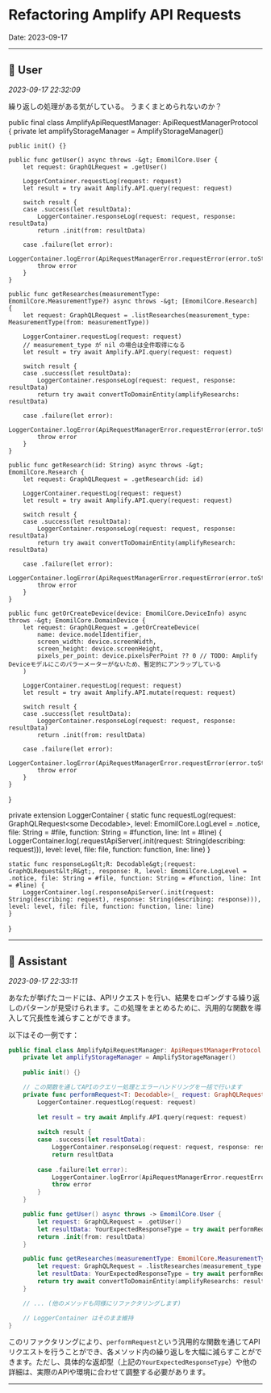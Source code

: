 # Refactoring Amplify API Requests

Date: 2023-09-17

---

## 👤 User
*2023-09-17 22:32:09*

繰り返しの処理がある気がしている。
うまくまとめられないのか？

public final class AmplifyApiRequestManager: ApiRequestManagerProtocol {
    private let amplifyStorageManager = AmplifyStorageManager()
    
    public init() {}
    
    public func getUser() async throws -&gt; EmomilCore.User {
        let request: GraphQLRequest = .getUser()
        
        LoggerContainer.requestLog(request: request)
        let result = try await Amplify.API.query(request: request)
        
        switch result {
        case .success(let resultData):
            LoggerContainer.responseLog(request: request, response: resultData)
            return .init(from: resultData)
            
        case .failure(let error):
            LoggerContainer.logError(ApiRequestManagerError.requestError(error.toString).toAppError)
            throw error
        }
    }

    public func getResearches(measurementType: EmomilCore.MeasurementType?) async throws -&gt; [EmomilCore.Research] {
        let request: GraphQLRequest = .listResearches(measurement_type: MeasurementType(from: measurementType))

        LoggerContainer.requestLog(request: request)
        // measurement_type が nil の場合は全件取得になる
        let result = try await Amplify.API.query(request: request)

        switch result {
        case .success(let resultData):
            LoggerContainer.responseLog(request: request, response: resultData)
            return try await convertToDomainEntity(amplifyResearchs: resultData)

        case .failure(let error):
            LoggerContainer.logError(ApiRequestManagerError.requestError(error.toString).toAppError)
            throw error
        }
    }

    public func getResearch(id: String) async throws -&gt; EmomilCore.Research {
        let request: GraphQLRequest = .getResearch(id: id)

        LoggerContainer.requestLog(request: request)
        let result = try await Amplify.API.query(request: request)

        switch result {
        case .success(let resultData):
            LoggerContainer.responseLog(request: request, response: resultData)
            return try await convertToDomainEntity(amplifyResearch: resultData)

        case .failure(let error):
            LoggerContainer.logError(ApiRequestManagerError.requestError(error.toString).toAppError)
            throw error
        }
    }

    public func getOrCreateDevice(device: EmomilCore.DeviceInfo) async throws -&gt; EmomilCore.DomainDevice {
        let request: GraphQLRequest = .getOrCreateDevice(
            name: device.modelIdentifier,
            screen_width: device.screenWidth,
            screen_height: device.screenHeight,
            pixels_per_point: device.pixelsPerPoint ?? 0 // TODO: Amplify Deviceモデルにこのパラーメーターがないため、暫定的にアンラップしている
        )

        LoggerContainer.requestLog(request: request)
        let result = try await Amplify.API.mutate(request: request)

        switch result {
        case .success(let resultData):
            LoggerContainer.responseLog(request: request, response: resultData)
            return .init(from: resultData)

        case .failure(let error):
            LoggerContainer.logError(ApiRequestManagerError.requestError(error.toString).toAppError)
            throw error
        }
    }
}

private extension LoggerContainer {
    static func requestLog(request: GraphQLRequest&lt;some Decodable&gt;, level: EmomilCore.LogLevel = .notice, file: String = #file, function: String = #function, line: Int = #line) {
        LoggerContainer.log(.requestApiServer(.init(request: String(describing: request))), level: level, file: file, function: function, line: line)
    }

    static func responseLog&lt;R: Decodable&gt;(request: GraphQLRequest&lt;R&gt;, response: R, level: EmomilCore.LogLevel = .notice, file: String = #file, function: String = #function, line: Int = #line) {
        LoggerContainer.log(.responseApiServer(.init(request: String(describing: request), response: String(describing: response))), level: level, file: file, function: function, line: line)
    }
}

---

## 🤖 Assistant
*2023-09-17 22:33:11*

あなたが挙げたコードには、APIリクエストを行い、結果をロギングする繰り返しのパターンが見受けられます。この処理をまとめるために、汎用的な関数を導入して冗長性を減らすことができます。

以下はその一例です：

```swift
public final class AmplifyApiRequestManager: ApiRequestManagerProtocol {
    private let amplifyStorageManager = AmplifyStorageManager()
    
    public init() {}

    // この関数を通してAPIのクエリー処理とエラーハンドリングを一括で行います
    private func performRequest<T: Decodable>(_ request: GraphQLRequest<T>) async throws -> T {
        LoggerContainer.requestLog(request: request)
        
        let result = try await Amplify.API.query(request: request)
        
        switch result {
        case .success(let resultData):
            LoggerContainer.responseLog(request: request, response: resultData)
            return resultData
            
        case .failure(let error):
            LoggerContainer.logError(ApiRequestManagerError.requestError(error.toString).toAppError)
            throw error
        }
    }

    public func getUser() async throws -> EmomilCore.User {
        let request: GraphQLRequest = .getUser()
        let resultData: YourExpectedResponseType = try await performRequest(request) // YourExpectedResponseType は適切な型に置き換えてください
        return .init(from: resultData)
    }

    public func getResearches(measurementType: EmomilCore.MeasurementType?) async throws -> [EmomilCore.Research] {
        let request: GraphQLRequest = .listResearches(measurement_type: MeasurementType(from: measurementType))
        let resultData: YourExpectedResponseType = try await performRequest(request) // YourExpectedResponseType は適切な型に置き換えてください
        return try await convertToDomainEntity(amplifyResearchs: resultData)
    }

    // ... (他のメソッドも同様にリファクタリングします)

    // LoggerContainer はそのまま維持
}
```

このリファクタリングにより、`performRequest`という汎用的な関数を通じてAPIリクエストを行うことができ、各メソッド内の繰り返しを大幅に減らすことができます。ただし、具体的な返却型（上記の`YourExpectedResponseType`）や他の詳細は、実際のAPIや環境に合わせて調整する必要があります。

---
